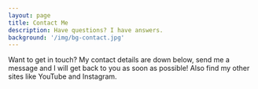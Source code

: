 ```yaml
---
layout: page
title: Contact Me
description: Have questions? I have answers.
background: '/img/bg-contact.jpg'
---
```


Want to get in touch? My contact details are down below, send me a message and I will get back to you as soon as possible! Also find my other sites like YouTube and Instagram.